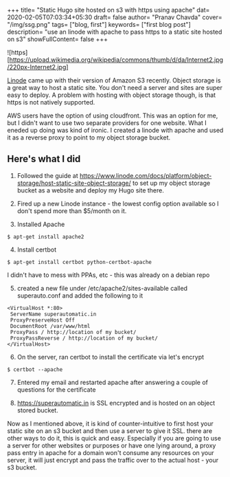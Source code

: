+++
title= "Static Hugo site hosted on s3 with https using apache"
dat= 2020-02-05T07:03:34+05:30
draft= false
author= "Pranav Chavda"
cover=  "/img/ssg.png"
tags= ["blog, first"]
keywords= ["first blog post"]
description= "use an linode with apache to pass https to a static site hosted on s3"
showFullContent= false
+++

![https][https://upload.wikimedia.org/wikipedia/commons/thumb/d/da/Internet2.jpg/220px-Internet2.jpg]

[Linode](https://www.linode.com/) came up with their version of Amazon S3 recently. Object storage is a great way to host a static site. You don't need a server and sites are super easy to deploy. A problem with hosting with object storage though, is that https is not natively supported. 

AWS users have the option of using cloudfront. This was an option for me, but I didn't want to use two separate providers for one website. What I eneded up doing was kind of ironic. I created a linode with apache and used it as a reverse proxy to point to my object storage bucket.

## Here's what I did

1. Followed the guide at https://www.linode.com/docs/platform/object-storage/host-static-site-object-storage/ to set up my object storage bucket as a website and deploy my Hugo site there.

2. Fired up a new Linode instance - the lowest config option available so I don't spend more than $5/month on it. 

3. Installed Apache
```
$ apt-get install apache2
```
4. Install certbot
```
$ apt-get install certbot python-certbot-apache
```
I didn't have to mess with PPAs, etc - this was already on a debian repo

5. created a new file under /etc/apache2/sites-available called superauto.conf and added the following to it

```
<VirtualHost *:80>
 ServerName superautomatic.in
 ProxyPreserveHost Off 
 DocumentRoot /var/www/html
 ProxyPass / http://location of my bucket/
 ProxyPassReverse / http://location of my bucket/
</VirtualHost>
```
6. On the server, ran certbot to install the certificate via let's encrypt
```
$ certbot --apache
```
7. Entered my email and restarted apache after answering a couple of questions for the certificate

8. https://superautomatic.in is SSL encrypted and is hosted on an object stored bucket.

Now as I mentioned above, it is kind of counter-intuitive to first host your static site on an s3 bucket and then use a server to give it SSL. there are other ways to do it, this is quick and easy. Especially if you are going to use a server for other websites or purposes or have one lying around, a proxy pass entry in apache for a domain won't consume any resources on your server, it will just encrypt and pass the traffic over to the actual host - your s3 bucket.